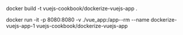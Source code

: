 
docker build -t vuejs-cookbook/dockerize-vuejs-app .

docker run -it -p 8080:8080 -v ./vue_app:/app--rm --name dockerize-vuejs-app-1 vuejs-cookbook/dockerize-vuejs-app

